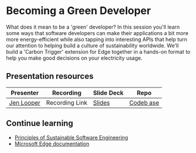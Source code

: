 # Becoming a Green Developer

What does it mean to be a 'green' developer? In this session you'll learn some ways that software developers can make their applications a bit more more energy-efficient while also tapping into interesting APIs that help turn our attention to helping build a culture of sustainability worldwide. We'll build a 'Carbon Trigger' extension for Edge together in a hands-on format to help you make good decisions on your electricity usage.

## Presentation resources

| Presenter | Recording | Slide Deck | Repo
| - | - | - | - |
| [Jen Looper](https://twitter.com/jenlooper) | Recording Link | [Slides](https://microsoft-my.sharepoint.com/:p:/p/jelooper/EZHaR5iSy6RNh5twLzKtpa0B2Inr7-6T6cv3YYwjrXJVaA?e=GfAGg6) | [Codeb ase](https://github.com/jlooper/carbon-trigger-extension)

## Continue learning

- [Principles of Sustainable Software Engineering](https://principles.green/)
- [Microsoft Edge documentation](https://docs.microsoft.com/microsoft-edge/?WT.mc_id=ignite2020-github-jelooper)
